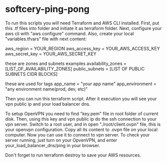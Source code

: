# softcery-ping-pong

To run this scripts you will need Terraform and AWS CLI installed.
First, put this .tf files into folder and initiate it as terraform folder. Next, configure your aws cli with "aws configure" command. Also, create your local "variables.tfvars" file with next content:

aws_region        = YOUR_REGION
aws_access_key    = YOUR_AWS_ACCESS_KEY
aws_secret_key    = YOUR_AWS_SECRET_KEY

 these are zones and subnets examples
availability_zones = [LIST_OF_AVAILABILITY_ZONES]
public_subnets     = [LIST OF PUBLIC SUBNETS CIDR BLOCKS]

 these are used for tags
app_name        = "your app name"
app_environment = "any environment name(prod, dev, etc)"

Then you can run this terraform script.
After it execution you will see your vpn public ip and your load balancer dns.

To setup OpenVPN you need to find "key.pem" file in root folder of current disk. Then, using this key and vpn public ip do the ssh connection to your vpn server.
Switch to a root user, and in open "./root/client.ovpn" file, this is your openvpn configuration. Copy all its content to .ovpn file on your local computer. Now you can use it to connect to vpn server.
To check your server running, just turn on your OpvenVPN, and enter your_load_balancer_dns/ping in your browser.

Don't forget to run terraform destroy to save your AWS resources.
